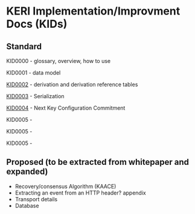 # KERI Implementation/Improvment Docs (KIDs)


## Standard

KID0000 - glossary, overview, how to use

KID0001 - data model

[KID0002](https://github.com/decentralized-identity/keri/blob/master/kids/kid0002.md) - derivation and derivation reference tables 

[KID0003](https://github.com/decentralized-identity/keri/blob/master/kids/kid0003.md) - Serialization 

[KID0004](https://github.com/decentralized-identity/keri/blob/master/kids/kid0003.md) - Next Key Configuration Commitment

KID0005 - 

KID0005 - 

KID0005 - 

## Proposed (to be extracted from whitepaper and expanded)

* Recovery/consensus Algorithm (KAACE) 
* Extracting an event from an HTTP header? appendix 
* Transport details 
* Database 
